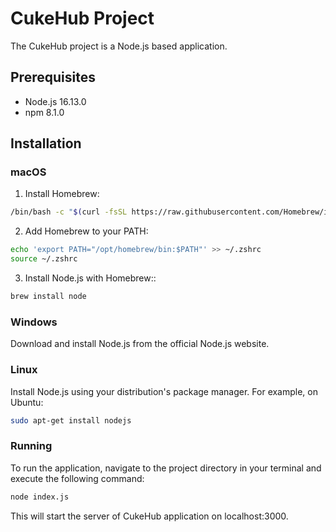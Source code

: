 # CukeHub Project

The CukeHub project is a Node.js based application.

## Prerequisites

- Node.js 16.13.0
- npm 8.1.0

## Installation

### macOS

1. Install Homebrew:

```bash
/bin/bash -c "$(curl -fsSL https://raw.githubusercontent.com/Homebrew/install/HEAD/install.sh)"
```

2. Add Homebrew to your PATH:

```bash
echo 'export PATH="/opt/homebrew/bin:$PATH"' >> ~/.zshrc
source ~/.zshrc
```

3. Install Node.js with Homebrew::

```bash
brew install node
```

### Windows

Download and install Node.js from the official Node.js website.

### Linux
Install Node.js using your distribution's package manager. For example, on Ubuntu:
```bash
sudo apt-get install nodejs
```

### Running
To run the application, navigate to the project directory in your terminal and execute the following command:
```bash
node index.js
```
This will start the server of CukeHub application on localhost:3000.